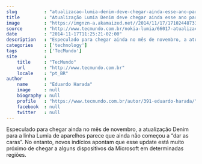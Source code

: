 ```yaml
---
slug          : "atualizacao-lumia-denim-deve-chegar-ainda-esse-ano-para-alguns-aparelhos"
title         : "Atualização Lumia Denim deve chegar ainda esse ano para alguns aparelhos"
image         : "https://imgnzn-a.akamaized.net//2014/11/17/17102448733087-t1200x480.jpg"
source        : "http://www.tecmundo.com.br/nokia-lumia/66017-atualizacao-lumia-denim-deve-chegar-ainda-ano-aparelhos.htm"
date          : "2014-11-17T11:25:21-02:00"
description   : "Especulado para chegar ainda no mês de novembro, a atualização Denim para a linha Lumia de aparelhos parece que ainda não começou a “dar as caras”. No entanto, novos indícios apontam que esse update está muito próximo de chegar a alguns dispositivos da Microsoft em determinadas regiões."
categories    : ['technology']
tags          : ['TecMundo']
site          :
    title     : "TecMundo"
    url       : "http://www.tecmundo.com.br"
    locale    : "pt_BR"
author        :
    name      : "Eduardo Harada"
    image     : null
    biography : null
    profile   : "https://www.tecmundo.com.br/autor/391-eduardo-harada/"
    facebook  : null
    twitter   : null
---
```


Especulado para chegar ainda no mês de novembro, a atualização Denim para a linha Lumia de aparelhos parece que ainda não começou a “dar as caras”. No entanto, novos indícios apontam que esse update está muito próximo de chegar a alguns dispositivos da Microsoft em determinadas regiões.
